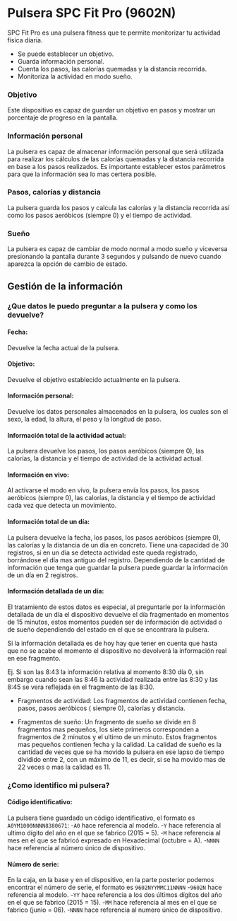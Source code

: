 # Pulsera SPC Fit Pro (9602N)

SPC Fit Pro es una pulsera fitness que te permite monitorizar tu actividad física diaria.
- Se puede establecer un objetivo.
- Guarda información personal.
- Cuenta los pasos, las calorías quemadas y la distancia recorrida.
- Monitoriza la actividad en modo sueño.

### Objetivo
Este dispositivo es capaz de guardar un objetivo en pasos y mostrar un porcentaje de progreso en la pantalla.

### Información personal
La pulsera es capaz de almacenar información personal que será utilizada para realizar los cálculos de las calorías quemadas y la distancia recorrida en base a los pasos realizados. Es importante establecer estos parámetros para que la información sea lo mas certera posible.

### Pasos, calorías y distancia
La pulsera guarda los pasos y calcula las calorías y la distancia recorrida así como los pasos aeróbicos (siempre 0) y el tiempo de actividad.

### Sueño
La pulsera es capaz de cambiar de modo normal a modo sueño y viceversa presionando la pantalla durante 3 segundos y pulsando de nuevo cuando aparezca la opción de cambio de estado.

## Gestión de la información

### ¿Que datos le puedo preguntar a la pulsera y como los devuelve?

#### Fecha:
Devuelve la fecha actual de la pulsera.

#### Objetivo:
Devuelve el objetivo establecido actualmente en la pulsera.

#### Información personal:
Devuelve los datos personales almacenados en la pulsera, los cuales son el sexo, la edad, la altura, el peso y la longitud de paso.

#### Información total de la actividad actual:
La pulsera devuelve los pasos, los pasos aeróbicos (siempre 0), las calorías, la distancia y el tiempo de actividad de la actividad actual. 

#### Información en vivo:
Al activarse el modo en vivo, la pulsera envía los pasos, los pasos aeróbicos (siempre 0), las calorías, la distancia y el tiempo de actividad cada vez que detecta un movimiento.

#### Información total de un día:
La pulsera devuelve la fecha, los pasos, los pasos aeróbicos (siempre 0), las calorías y la distancia de un día en concreto. Tiene una capacidad de 30 registros, si en un día se detecta actividad este queda registrado, borrándose el día mas antiguo del registro. Dependiendo de la cantidad de información que tenga que guardar la pulsera puede guardar la información de un día en 2 registros.

#### Información detallada de un día:
El tratamiento de estos datos es especial, al preguntarle por la información detallada de un día el dispositivo devuelve el día fragmentado en momentos de 15 minutos, estos momentos pueden ser de información de actividad o de sueño dependiendo del estado en el que se encontrara la pulsera.

Si la información detallada es de hoy hay que tener en cuenta que hasta que no se acabe el momento el dispositivo no devolverá la información real en ese fragmento.

Ej. Si son las 8:43 la información relativa al momento 8:30 día 0, sin embargo cuando sean las 8:46 la actividad realizada entre las 8:30 y las 8:45 se vera reflejada en el fragmento de las 8:30.

- Fragmentos de actividad: Los fragmentos de actividad contienen fecha, pasos, pasos aeróbicos ( siempre 0), calorías y distancia.

- Fragmentos de sueño: Un fragmento de sueño se divide en 8 fragmentos mas pequeños, los siete primeros corresponden a fragmentos de 2 minutos y el ultimo de un minuto. Estos fragmentos mas pequeños contienen fecha y la calidad. La calidad de sueño es la cantidad de veces que se ha movido la pulsera en ese lapso de tiempo dividido entre 2, con un máximo de 11, es decir, si se ha movido mas de 22 veces o mas la calidad es 11.

### ¿Como identifico mi pulsera?
#### Código identificativo: 
La pulsera tiene guardado un código identificativo, el formato es `A0YM1000NNNN8380671`:
-`A0` hace referencia al modelo.
-`Y` hace referencia al ultimo dígito del año en el que se fabrico (2015 = 5).
-`M` hace referencia al mes en el que se fabricó expresado en Hexadecimal (octubre = A).
-`NNNN` hace referencia al número único de dispositivo.
#### Número de serie: 
En la caja, en la base y en el dispositivo, en la parte posterior podemos encontrar el número de serie, el formato es `9602NYYMMC11NNNN`
-`9602N` hace referencia al modelo.
-`YY` hace referencia a los dos últimos dígitos del año en el que se fabrico (2015 = 15).
-`MM` hace referencia al mes en el que se fabrico (junio = 06).
-`NNNN` hace referencia al numero único de dispositivo.